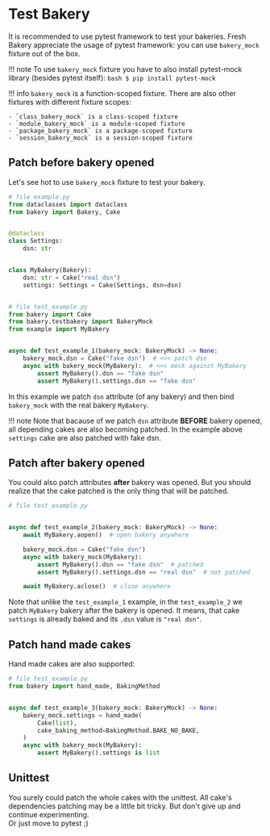 # Test Bakery
It is recommended to use pytest framework to test your bakeries. Fresh Bakery appreciate the usage of pytest framework: you can use `bakery_mock` fixture out of the box.

!!! note
    To use `bakery_mock` fixture you have to also install pytest-mock library (besides pytest itself):
    ```bash
    $ pip install pytest-mock
    ```

!!! info
    `bakery_mock` is a function-scoped fixture. There are also other fixtures with different fixture scopes:   

    - `class_bakery_mock` is a class-scoped fixture
    - `module_bakery_mock` is a module-scoped fixture
    - `package_bakery_mock` is a package-scoped fixture
    - `session_bakery_mock` is a session-scoped fixture

## Patch before bakery opened
Let's see hot to use `bakery_mock` fixture to test your bakery.
```python
# file example.py
from dataclasses import dataclass
from bakery import Bakery, Cake


@dataclass
class Settings:
    dsn: str


class MyBakery(Bakery):
    dsn: str = Cake("real dsn")
    settings: Settings = Cake(Settings, dsn=dsn)


# file test_example.py
from bakery import Cake
from bakery.testbakery import BakeryMock
from example import MyBakery


async def test_example_1(bakery_mock: BakeryMock) -> None:
    bakery_mock.dsn = Cake("fake dsn")  # <<< patch dsn
    async with bakery_mock(MyBakery):  # <<< mock against MyBakery
        assert MyBakery().dsn == "fake dsn"
        assert MyBakery().settings.dsn == "fake dsn"
```
In this example we patch `dsn` attribute (of any bakery) and then bind `bakery_mock` with the real bakery `MyBakery`.

!!! note
    Note that bacause of we patch `dsn` attribute **BEFORE** bakery opened, all depending cakes are also becoming patched. In the example above `settings` cake are also patched with fake dsn.

## Patch after bakery opened
You could also patch attributes **after** bakery was opened. But you should realize that the cake patched is the only thing that will be patched.

```python
# file test_example.py


async def test_example_2(bakery_mock: BakeryMock) -> None:
    await MyBakery.aopen()  # open bakery anywhere

    bakery_mock.dsn = Cake("fake dsn")
    async with bakery_mock(MyBakery):
        assert MyBakery().dsn == "fake dsn"  # patched
        assert MyBakery().settings.dsn == "real dsn"  # not patched

    await MyBakery.aclose()  # close anywhere
```
Note that unlike the `test_example_1` example, in the `test_example_2` we patch `MyBakery` bakery after the bakery is opened. It means, that cake `settings` is already baked and its `.dsn` value is `"real dsn"`.

## Patch hand made cakes
Hand made cakes are also supported:
```python
# file test_example.py
from bakery import hand_made, BakingMethod


async def test_example_3(bakery_mock: BakeryMock) -> None:
    bakery_mock.settings = hand_made(
        Cake(list),
        cake_baking_method=BakingMethod.BAKE_NO_BAKE,
    )
    async with bakery_mock(MyBakery):
        assert MyBakery().settings is list
```

## Unittest
You surely could patch the whole cakes with the unittest. All cake's dependencies patching may be a little bit tricky. But don't give up and continue experimenting.   
Or just move to pytest ;)

